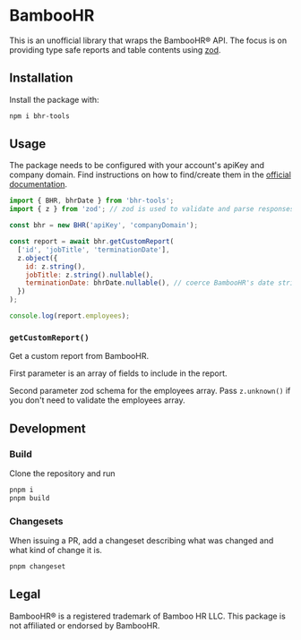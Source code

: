 # BambooHR

This is an unofficial library that wraps the BambooHR® API.
The focus is on providing type safe reports and table contents using [zod](https://zod.dev).

## Installation

Install the package with:

```sh
npm i bhr-tools
```

## Usage

The package needs to be configured with your account's apiKey and company domain.
Find instructions on how to find/create them in the [official documentation](https://documentation.bamboohr.com/docs/getting-started).

```js
import { BHR, bhrDate } from 'bhr-tools';
import { z } from 'zod'; // zod is used to validate and parse responses

const bhr = new BHR('apiKey', 'companyDomain');

const report = await bhr.getCustomReport(
  ['id', 'jobTitle', 'terminationDate'],
  z.object({
    id: z.string(),
    jobTitle: z.string().nullable(),
    terminationDate: bhrDate.nullable(), // coerce BambooHR's date strings into date objects
  })
);

console.log(report.employees);
```

### `getCustomReport()`

Get a custom report from BambooHR.

First parameter is an array of fields to include in the report.

Second parameter zod schema for the employees array. Pass `z.unknown()` if you don't need to validate the employees array.

## Development

### Build

Clone the repository and run

```sh
pnpm i
pnpm build
```

### Changesets

When issuing a PR, add a changeset describing what was changed and what kind of change it is.

```sh
pnpm changeset
```

## Legal

BambooHR® is a registered trademark of Bamboo HR LLC. This package is not affiliated or endorsed by BambooHR.
